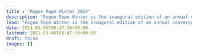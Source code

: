 ```yaml
---
title : "Rogue Rope Winter 2024"
description: "Rogue Rope Winter is the inaugural edition of an annual convergence that celebrates the art of connection among kinksters. While rope play is a central medium for this exploration, the event is a canvas for a variety of engaging activities that foster intimate bonds."
lead: "Rogue Rope Winter is the inaugural edition of an annual convergence that celebrates the art of connection among kinksters. While rope play is a central medium for this exploration, the event is a canvas for a variety of engaging activities that foster intimate bonds."
date: 2021-03-06T08:47:36+00:00
lastmod: 2021-03-06T08:47:36+00:00
draft: false
images: []
---
```

